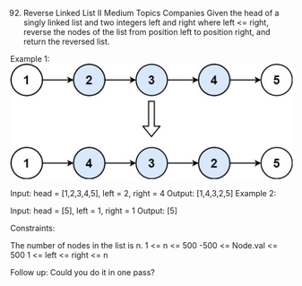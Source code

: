 92. Reverse Linked List II
    Medium
    Topics
    Companies
    Given the head of a singly linked list and two integers left and right where left <= right, reverse the nodes of the list from position left to position right, and return the reversed list.



Example 1:
![](./res/img/rev2ex2.jpg)

Input: head = [1,2,3,4,5], left = 2, right = 4
Output: [1,4,3,2,5]
Example 2:

Input: head = [5], left = 1, right = 1
Output: [5]


Constraints:

The number of nodes in the list is n.
1 <= n <= 500
-500 <= Node.val <= 500
1 <= left <= right <= n


Follow up: Could you do it in one pass?